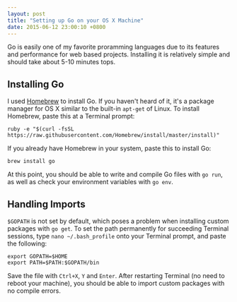 ```yaml
---
layout: post
title: "Setting up Go on your OS X Machine"
date: 2015-06-12 23:00:10 +0800
--- 
```

Go is easily one of my favorite proramming languages due to its features and performance for web based projects. Installing it is relatively simple and should take about 5-10 minutes tops.

## Installing Go
I used [Homebrew](http://brew.sh) to install Go. If you haven't heard of it, it's a package manager for OS X similar to the built-in `apt-get` of Linux. To install Homebrew, paste this at a Terminal prompt:

```
ruby -e "$(curl -fsSL https://raw.githubusercontent.com/Homebrew/install/master/install)"
```

If you already have Homebrew in your system, paste this to install Go:

```
brew install go
```
At this point, you should be able to write and compile Go files with `go run`, as well as check your environment variables with `go env`.

## Handling Imports
`$GOPATH` is not set by default, which poses a problem when installing custom packages with `go get`. To set the path permanently for succeeding Terminal sessions, type `nano ~/.bash_profile` onto your Terminal prompt, and paste the following:

```
export GOPATH=$HOME 
export PATH=$PATH:$GOPATH/bin
```

Save the file with `Ctrl+X`, `Y` and `Enter`. After restarting Terminal (no need to reboot your machine), you should be able to import custom packages with no compile errors.